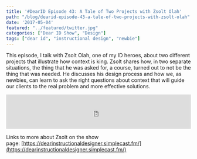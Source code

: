 ```yaml
---
title: '#DearID Episode 43: A Tale of Two Projects with Zsolt Olah'
path: "/blog/dearid-episode-43-a-tale-of-two-projects-with-zsolt-olah"
date: '2017-05-04'
featured: "../featured/twitter.jpg"
categories: ["Dear ID Show", "Design"]
tags: ["dear id", "instructional design", "newbie"]
---
```


This episode, I talk with Zsolt Olah, one of my ID heroes, about two different projects that illustrate how context is king. Zsolt shares how, in two separate situations, the thing that he was asked for, a course, turned out to not be the thing that was needed. He discusses his design process and how we, as newbies, can learn to ask the right questions about context that will guide our clients to the real problem and more effective solutions.

<iframe src="https://simplecast.com/e/59990?style=medium-light" width="100%" height="94px" frameborder="0" scrolling="no" seamless=""></iframe>

Links to more about Zsolt on the show page: [https://dearinstructionaldesigner.simplecast.fm/](https://dearinstructionaldesigner.simplecast.fm/)
